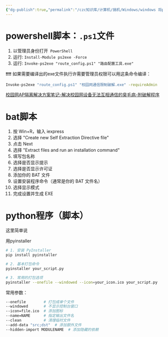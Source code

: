 ```yaml
---
{"dg-publish":true,"permalink":"/czc知识库/计算机/搞机/Windows/windows 将ps、bat、py等脚本、代码编译成exe文件/","dgPassFrontmatter":true,"created":"2024-11-17T00:01:50.836+08:00","updated":"2024-12-08T12:34:12.957+08:00"}
---
```



# powershell脚本：`.ps1`文件
1. 以管理员身份打开` PowerShell`
2. 运行: `Install-Module ps2exe -Force`
3. 运行: `Invoke-ps2exe "route_config.ps1" "路由配置工具.exe"`


❗❗❗❗
如果需要编译出的exe文件执行许需要管理员权限可以用这条命令编译：

```bash
Invoke-ps2exe "route_config.ps1" "校园网通信限制破解.exe" -requireAdmin
```


[校园网AP隔离解决方案笔记-解决校园网设备无法互相通信的臭毛病-附破解程序](校园网AP隔离解决方案笔记-解决校园网设备无法互相通信的臭毛病-附破解程序.md)

# bat脚本

1. 按 Win+R，输入 iexpress
2. 选择 "Create new Self Extraction Directive file"
3. 点击 Next
4. 选择 "Extract files and run an installation command"
5. 填写包名称
6. 选择是否显示提示
7. 选择是否显示许可证
8. 添加你的 BAT 文件
9. 设置安装程序命令（通常是你的 BAT 文件名）
10. 选择显示模式
11. 完成设置并生成 EXE

# python程序（脚本）
这里简单说

用pyinstaller

```bash
# 1. 安装 PyInstaller
pip install pyinstaller

# 2. 基本打包命令
pyinstaller your_script.py

# 3. 常用的打包选项
pyinstaller --onefile --windowed --icon=your_icon.ico your_script.py
```

常用参数：

```bash
--onefile        # 打包成单个文件
--windowed       # 不显示控制台窗口
--icon=file.ico  # 添加图标
--name=NAME      # 指定输出文件名
--clean          # 清理临时文件
--add-data "src;dst"  # 添加额外文件
--hidden-import MODULENAME  # 添加隐藏的依赖
```